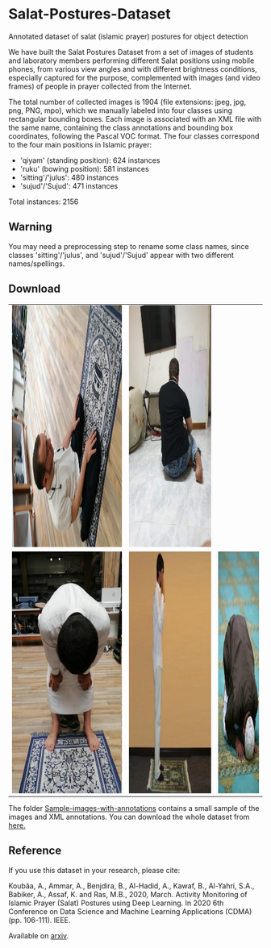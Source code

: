 # Salat-Postures-Dataset
Annotated dataset of salat (islamic prayer) postures for object detection 

We have built the Salat Postures Dataset from a set of images of students and laboratory members performing different Salat positions using mobile phones, from various view angles and with different brightness conditions, especially captured for the purpose, complemented with images (and video frames) of people in prayer collected from the Internet. 

The total number of collected images is 1904 (file extensions: jpeg, jpg, png, PNG, mpo), which we manually labeled into four classes using rectangular bounding boxes. Each image is associated with an XML file with the same name, containing the class annotations and bounding box coordinates, following the Pascal VOC format. The four classes correspond to the four main positions in Islamic prayer:

- 'qiyam' (standing position): 624 instances
- 'ruku' (bowing position): 581 instances
- 'sitting'/'julus': 480 instances
- 'sujud'/'Sujud': 471 instances

Total instances: 2156

## Warning
You may need a preprocessing step to rename some class names, since classes 'sitting'/'julus', and 'sujud'/'Sujud' appear with two different names/spellings.

## Download

<table>
  <tr>
    <td><img src="https://github.com/riotu-lab/Salat-Postures-Dataset/blob/main/Sample-images-with-annotations/SittingMO56.jpg" height=480></td>
    <td><img src="https://github.com/riotu-lab/Salat-Postures-Dataset/blob/main/Sample-images-with-annotations/IMG-20191019-WA0062.jpg" height=480></td>
  </tr>
  <tr>
    <td><img src="https://github.com/riotu-lab/Salat-Postures-Dataset/blob/main/Sample-images-with-annotations/ck2oqgwn04qu60757lizr6lif.jpeg" height=480</td>
    <td><img src="https://github.com/riotu-lab/Salat-Postures-Dataset/blob/main/Sample-images-with-annotations/ck35uvh7g7ebz07481zjpedss.jpeg" height=480></td>
    <td><img src="https://github.com/riotu-lab/Salat-Postures-Dataset/blob/main/Sample-images-with-annotations/sujud163.jpg" height=480></td>
  </tr>
 </table>


The folder [Sample-images-with-annotations](https://github.com/riotu-lab/Salat-Postures-Dataset/tree/main/Sample-images-with-annotations) contains a small sample of the images and XML annotations.
You can download the whole dataset from [here.](https://drive.google.com/file/d/1u5E6RsgTOw9jprkKBh3ECP2OCv6mesnE/view?usp=sharing)

## Reference
If you use this dataset in your research, please cite:

Koubâa, A., Ammar, A., Benjdira, B., Al-Hadid, A., Kawaf, B., Al-Yahri, S.A., Babiker, A., Assaf, K. and Ras, M.B., 2020, March. Activity Monitoring of Islamic Prayer (Salat) Postures using Deep Learning. In 2020 6th Conference on Data Science and Machine Learning Applications (CDMA) (pp. 106-111). IEEE.

Available on [arxiv](https://arxiv.org/abs/1911.04102).



